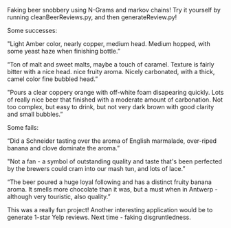 Faking beer snobbery using N-Grams and markov chains!
Try it yourself by running cleanBeerReviews.py, and then generateReview.py!


Some successes:

"Light Amber color, nearly copper, medium head. Medium hopped, with some yeast haze when finishing bottle.”

“Ton of malt and sweet malts, maybe a touch of caramel. Texture is fairly bitter with a nice head. nice fruity aroma. Nicely carbonated, with a thick, camel color fine bubbled head.”

"Pours a clear coppery orange with off-white foam disapearing quickly. Lots of really nice beer that finished with a moderate amount of carbonation. Not too complex, but easy to drink, but not very dark brown with good clarity and small bubbles.”

Some fails:

“Did a Schneider tasting over the aroma of English marmalade, over-riped banana and clove dominate the aroma.”

"Not a fan - a symbol of outstanding quality and taste that's been perfected by the brewers could cram into our mash tun, and lots of lace.”

“The beer poured a huge loyal following and has a distinct fruity banana aroma. It smells more chocolate than it was, but a must when in Antwerp - although very touristic, also quality.”

This was a really fun project!  Another interesting application would be to generate 1-star Yelp reviews.  Next time - faking disgruntledness.  
